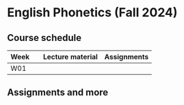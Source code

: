 # English Phonetics (Fall 2024)

## Course schedule

|Week||Lecture material|Assignments|
|--|--|--|--|
|W01||||

## Assignments and more
